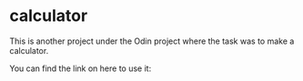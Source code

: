 # calculator

This is another project under the Odin project where the task was to make a calculator.

You can find the link on here to use it: 
